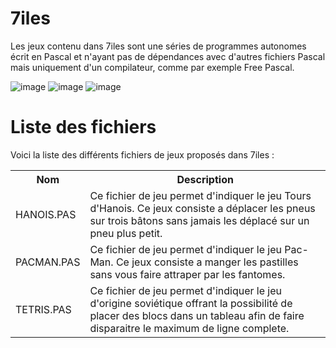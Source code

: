 # 7iles

Les jeux contenu dans 7iles sont une séries de programmes autonomes écrit en Pascal et n'ayant pas de dépendances avec d'autres fichiers Pascal mais uniquement d'un compilateur, comme par exemple Free Pascal.

![image](https://user-images.githubusercontent.com/11842176/132130638-57b5e8d3-50df-4696-834e-1790eb6e7645.png)
![image](https://user-images.githubusercontent.com/11842176/132130773-31b4704d-974c-48d3-a9d9-49b31ae1698d.png)
![image](https://user-images.githubusercontent.com/11842176/132139074-12bba7cb-1823-4c84-bbdd-bf528ffc99cf.png)



# Liste des fichiers

Voici la liste des différents fichiers de jeux proposés dans 7iles :

<table>
    <tr>
      <th>Nom</th>
      <th>Description</th>
     </tr>
    <tr>
      <td>HANOIS.PAS</td>
      <td>Ce fichier de jeu permet d'indiquer le jeu Tours d'Hanois. Ce jeux consiste a déplacer les pneus sur trois bâtons sans jamais les déplacé sur un pneu plus petit.</td>
     </tr>    
     <tr>
      <td>PACMAN.PAS</td>
      <td>Ce fichier de jeu permet d'indiquer le jeu Pac-Man. Ce jeux consiste a manger les pastilles sans vous faire attraper par les fantomes.</td>
     </tr>        
    <tr>
      <td>TETRIS.PAS</td>
      <td>Ce fichier de jeu permet d'indiquer le jeu d'origine soviétique offrant la possibilité de placer des blocs dans un tableau afin de faire disparaitre le maximum de ligne complete. </td>
     </tr>
</table>
